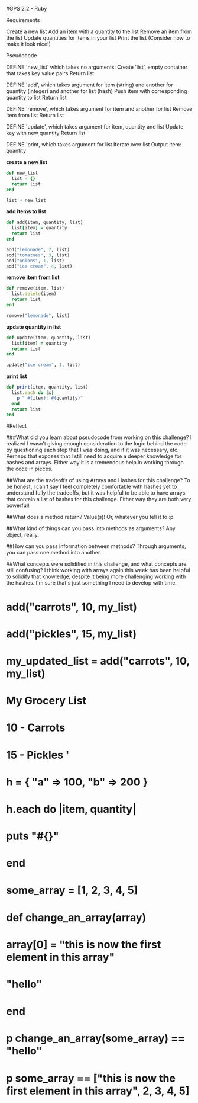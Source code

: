 #GPS 2.2 - Ruby

Requirements

Create a new list
Add an item with a quantity to the list
Remove an item from the list
Update quantities for items in your list
Print the list (Consider how to make it look nice!)

Pseudocode

DEFINE 'new_list' which takes no arguments:
Create 'list', empty container that takes key value pairs
Return list


DEFINE 'add', which takes argument for item (string) and another for quantity (integer) and another for list (hash)
Push item with corresponding quantity to list
Return list

DEFINE 'remove', which takes argument for item and another for list
Remove item from list
Return list


DEFINE 'update', which takes argument for item, quantity and list
Update key with new quantity
Return list


DEFINE 'print, which takes argument for list
Iterate over list
  Output item: quantity

**create a new list**

```ruby
def new_list
  list = {}
  return list
end

list = new_list
```

**add items to list**

```ruby
def add(item, quantity, list)
  list[item] = quantity
  return list
end

add("lemonade", 2, list)
add("tomatoes", 3, list)
add("onions", 1, list)
add("ice cream", 4, list)
```
**remove item from list**

```ruby
def remove(item, list)
  list.delete(item)
  return list
end

remove("lemonade", list)
```

**update quantity in list**

```ruby
def update(item, quantity, list)
  list[item] = quantity
  return list
end

update("ice cream", 1, list)
```

**print list**

```ruby
def print(item, quantity, list)
  list.each do |x|
    p " #{item}: #{quantity}"
  end
  return list
end
```

#Reflect

###What did you learn about pseudocode from working on this challenge?
  I realized I wasn't giving enough consideration to the logic behind the code by questioning each step that I was doing, and if it was necessary, etc. Perhaps that exposes that I still need to acquire a deeper knowledge for hashes and arrays. Either way it is a tremendous help in working through the code in pieces.

##What are the tradeoffs of using Arrays and Hashes for this challenge?
  To be honest, I can't say I feel completely comfortable with hashes yet to understand fully the tradeoffs, but it was helpful to be able to have arrays that contain a list of hashes for this challenge. Either way they are both very powerful!

##What does a method return?
  Value(s)! Or, whatever you tell it to :p

##What kind of things can you pass into methods as arguments?
  Any object, really.

##How can you pass information between methods?
  Through arguments, you can pass one method into another.

##What concepts were solidified in this challenge, and what concepts are still confusing?
  I think working with arrays again this week has been helpful to solidify that knowledge, despite it being more challenging working with the hashes. I'm sure that's just something I need to develop with time.












































# add("carrots", 10, my_list)

# add("pickles", 15, my_list)

# my_updated_list = add("carrots", 10, my_list)


# My Grocery List
# 10 - Carrots
# 15 - Pickles '

# h = { "a" => 100, "b" => 200 }

# h.each do |item, quantity|
#   puts "#{}"
# end



# some_array = [1, 2, 3, 4, 5]


# def change_an_array(array)
#   array[0] = "this is now the first element in this array"
#   "hello"
# end


# p change_an_array(some_array) == "hello"


# p some_array ==  ["this is now the first element in this array", 2, 3, 4, 5]



